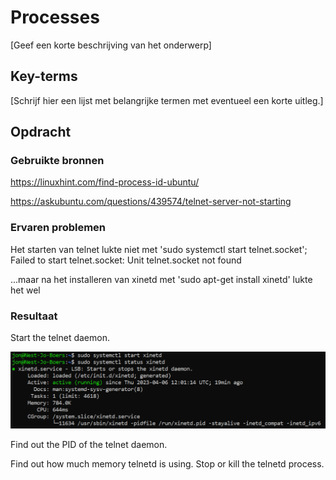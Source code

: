 # Processes
[Geef een korte beschrijving van het onderwerp]

## Key-terms
[Schrijf hier een lijst met belangrijke termen met eventueel een korte uitleg.]

## Opdracht
### Gebruikte bronnen
https://linuxhint.com/find-process-id-ubuntu/

https://askubuntu.com/questions/439574/telnet-server-not-starting

### Ervaren problemen

Het starten van telnet lukte niet met 'sudo systemctl start telnet.socket';
Failed to start telnet.socket: Unit telnet.socket not found

...maar na het installeren van xinetd met 'sudo apt-get install xinetd' lukte het wel


### Resultaat

Start the telnet daemon.

![vraag1](../00_includes/Processes1.PNG)

Find out the PID of the telnet daemon.



Find out how much memory telnetd is using.
Stop or kill the telnetd process.

